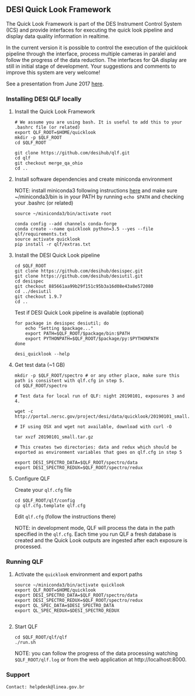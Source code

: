 ## DESI Quick Look Framework

The Quick Look Framework is part of the DES Instrument Control System (ICS) and provide interfaces for executing the quick look pipeline and display data quality information in realtime. 

In the current version it is possible to control the execution of the quicklook pipeline through the interface, process multiple cameras in paralel and follow the progress of the data reduction. The interfaces for QA display are still in initial stage of development. Your suggestions and comments to improve this system are very welcome!  

See a presentation from June 2017 [here](https://desi.lbl.gov/DocDB/cgi-bin/private/ShowDocument?docid=3024).

### Installing DESI QLF locally

1. Install the Quick Look Framework 

    ```
    # We assume you are using bash. It is useful to add this to your .bashrc file (or related)
    export QLF_ROOT=$HOME/quicklook
    mkdir -p $QLF_ROOT
    cd $QLF_ROOT
   
    git clone https://github.com/desihub/qlf.git
    cd qlf
    git checkout merge_qa_ohio
    cd ..
    ```

2. Install software dependencies and create miniconda environment 

    NOTE: install miniconda3 following instructions [here](https://conda.io/docs/install/quick.html) and make sure ~/miniconda3/bin is in your PATH by running `echo $PATH` and checking your .bashrc (or related)

    ```
    source ~/miniconda3/bin/activate root
    ```
   
    ```
    conda config --add channels conda-forge
    conda create --name quicklook python=3.5 --yes --file qlf/requirements.txt
    source activate quicklook 
    pip install -r qlf/extras.txt
    ```

3. Install the DESI Quick Look pipeline 

    ```
    cd $QLF_ROOT
    git clone https://github.com/desihub/desispec.git 
    git clone https://github.com/desihub/desiutil.git
    cd desispec
    git checkout 885661aa99b29f151c95b3a16d08e43a8e572080
    cd ../desiutil
    git checkout 1.9.7
    cd ..
    ```
  
    Test if DESI Quick Look pipeline is available (optional)
    ```
    for package in desispec desiutil; do
        echo "Setting $package..."
        export PATH=$QLF_ROOT/$package/bin:$PATH
        export PYTHONPATH=$QLF_ROOT/$package/py:$PYTHONPATH
    done
    
    desi_quicklook --help
    ```
    
4. Get test data (~1 GB)

    ```
    mkdir -p $QLF_ROOT/spectro # or any other place, make sure this path is consistent with qlf.cfg in step 5.
    cd $QLF_ROOT/spectro
    
    # Test data for local run of QLF: night 20190101, exposures 3 and 4.
 
    wget -c http://portal.nersc.gov/project/desi/data/quicklook/20190101_small.tar.gz 
    
    # IF using OSX and wget not available, download with curl -O
    
    tar xvzf 20190101_small.tar.gz
    
    # This creates two directories: data and redux which should be exported as environment variables that goes on qlf.cfg in step 5

    export DESI_SPECTRO_DATA=$QLF_ROOT/spectro/data
    export DESI_SPECTRO_REDUX=$QLF_ROOT/spectro/redux

    ```

5. Configure QLF

   
    Create your `qlf.cfg` file

    ```
    cd $QLF_ROOT/qlf/config
    cp qlf.cfg.template qlf.cfg
    
    ```
    
    Edit `qlf.cfg` (follow the instructions there)
    
    NOTE: in development mode, QLF will process the data in the path specified in the `qlf.cfg`. 
    Each time you run QLF a fresh database is created and the Quick Look outputs are ingested after each exposure is processed. 



### Running QLF

1. Activate the `quicklook` environment and export paths
    
    ```
    source ~/miniconda3/bin/activate quicklook
    export QLF_ROOT=$HOME/quicklook
    export DESI_SPECTRO_DATA=$QLF_ROOT/spectro/data
    export DESI_SPECTRO_REDUX=$QLF_ROOT/spectro/redux
    export QL_SPEC_DATA=$DESI_SPECTRO_DATA
    export QL_SPEC_REDUX=$DESI_SPECTRO_REDUX


    ```

2. Start QLF
    ```
    cd $QLF_ROOT/qlf/qlf
    ./run.sh
    ```
    
    NOTE: you can follow the progress of the data processing watching `$QLF_ROOT/qlf.log` or from the web application at http://localhost:8000.

### Support


    Contact: helpdesk@linea.gov.br
    

